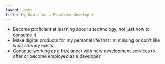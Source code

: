 ```yaml
---
layout: post
title: My Goals as a Frontend developer
---
```

* Become proficient at learning about a technology, not just how to consume it
* Make digital products for my personal life that I'm missing or don't like what already exists
* Continue working as a freelancer with new development services to offer or become employed as a developer